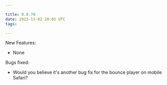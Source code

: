 ```yaml
---

title: 0.0.70
date: 2023-11-02 20:05 UTC
tags: 

---
```


New Features:

* None

Bugs fixed:

* Would you believe it's another bug fix for the bounce player on mobile Safari?
